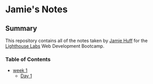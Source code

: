 # Jamie's Notes

## Summary

This repository contains all of the notes taken by [Jamie Huff](https://github.com/Jamie-Huff) for the [Lighthouse Labs](https://www.lighthouselabs.ca/) Web Development Bootcamp.

### Table of Contents
* [week 1](/Week_1)
  * [Day 1](/Week_1/Day_1)